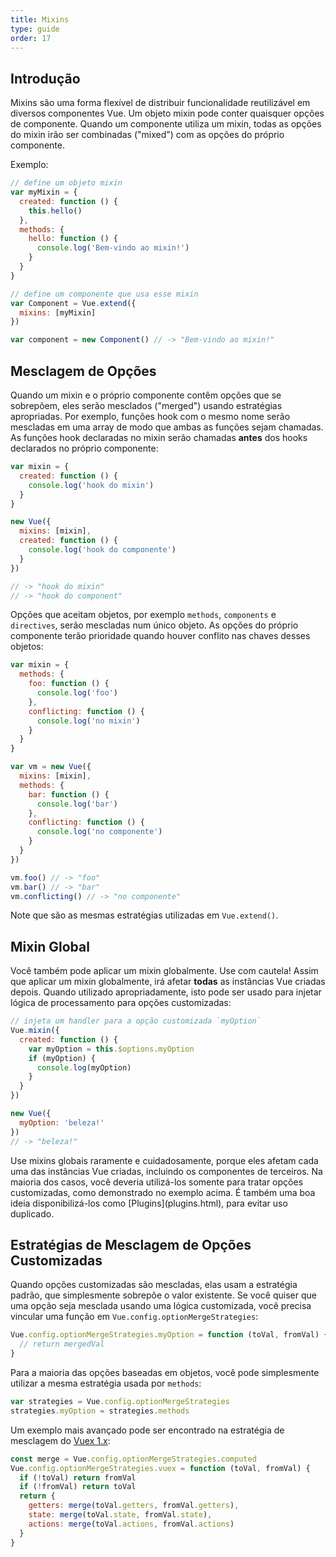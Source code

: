 ```yaml
---
title: Mixins
type: guide
order: 17
---
```


## Introdução

Mixins são uma forma flexível de distribuir funcionalidade reutilizável em diversos componentes Vue. Um objeto mixin pode conter quaisquer opções de componente. Quando um componente utiliza um mixin, todas as opções do mixin irão ser combinadas ("mixed") com as opções do próprio componente.

Exemplo:

``` js
// define um objeto mixin
var myMixin = {
  created: function () {
    this.hello()
  },
  methods: {
    hello: function () {
      console.log('Bem-vindo ao mixin!')
    }
  }
}

// define um componente que usa esse mixin
var Component = Vue.extend({
  mixins: [myMixin]
})

var component = new Component() // -> "Bem-vindo ao mixin!"
```

## Mesclagem de Opções

Quando um mixin e o próprio componente contêm opções que se sobrepõem, eles serão mesclados ("merged") usando estratégias apropriadas. Por exemplo, funções hook com o mesmo nome serão mescladas em uma array de modo que ambas as funções sejam chamadas. As funções hook declaradas no mixin serão chamadas **antes** dos hooks declarados no próprio componente:

``` js
var mixin = {
  created: function () {
    console.log('hook do mixin')
  }
}

new Vue({
  mixins: [mixin],
  created: function () {
    console.log('hook do componente')
  }
})

// -> "hook do mixin"
// -> "hook do component"
```

Opções que aceitam objetos, por exemplo `methods`, `components` e `directives`, serão mescladas num único objeto. As opções do próprio componente terão prioridade quando houver conflito nas chaves desses objetos:

``` js
var mixin = {
  methods: {
    foo: function () {
      console.log('foo')
    },
    conflicting: function () {
      console.log('no mixin')
    }
  }
}

var vm = new Vue({
  mixins: [mixin],
  methods: {
    bar: function () {
      console.log('bar')
    },
    conflicting: function () {
      console.log('no componente')
    }
  }
})

vm.foo() // -> "foo"
vm.bar() // -> "bar"
vm.conflicting() // -> "no componente"
```

Note que são as mesmas estratégias utilizadas em `Vue.extend()`.

## Mixin Global

Você também pode aplicar um mixin globalmente. Use com cautela! Assim que aplicar um mixin globalmente, irá afetar **todas** as instâncias Vue criadas depois. Quando utilizado apropriadamente, isto pode ser usado para injetar lógica de processamento para opções customizadas:

``` js
// injeta um handler para a opção customizada `myOption`
Vue.mixin({
  created: function () {
    var myOption = this.$options.myOption
    if (myOption) {
      console.log(myOption)
    }
  }
})

new Vue({
  myOption: 'beleza!'
})
// -> "beleza!"
```


<p class="tip">Use mixins globais raramente e cuidadosamente, porque eles afetam cada uma das instâncias Vue criadas, incluindo os componentes de terceiros. Na maioria dos casos, você deveria utilizá-los somente para tratar opções customizadas, como demonstrado no exemplo acima. É também uma boa ideia disponibilizá-los como [Plugins](plugins.html), para evitar uso duplicado.</p>

## Estratégias de Mesclagem de Opções Customizadas

Quando opções customizadas são mescladas, elas usam a estratégia padrão, que simplesmente sobrepõe o valor existente. Se você quiser que uma opção seja mesclada usando uma lógica customizada, você precisa vincular uma função em `Vue.config.optionMergeStrategies`:

``` js
Vue.config.optionMergeStrategies.myOption = function (toVal, fromVal) {
  // return mergedVal
}
```

Para a maioria das opções baseadas em objetos, você pode simplesmente utilizar a mesma estratégia usada por `methods`:

``` js
var strategies = Vue.config.optionMergeStrategies
strategies.myOption = strategies.methods
```

Um exemplo mais avançado pode ser encontrado na estratégia de mesclagem do [Vuex 1.x](https://github.com/vuejs/vuex):

``` js
const merge = Vue.config.optionMergeStrategies.computed
Vue.config.optionMergeStrategies.vuex = function (toVal, fromVal) {
  if (!toVal) return fromVal
  if (!fromVal) return toVal
  return {
    getters: merge(toVal.getters, fromVal.getters),
    state: merge(toVal.state, fromVal.state),
    actions: merge(toVal.actions, fromVal.actions)
  }
}
```
